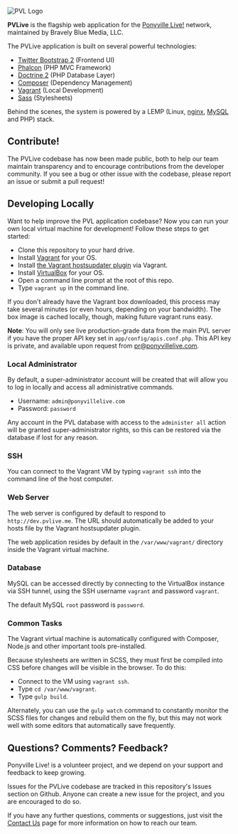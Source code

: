 ![PVL Logo](https://raw.githubusercontent.com/BravelyBlue/PVLive/master/web/resources/bitbucket.png)

**PVLive** is the flagship web application for the [Ponyville Live!](http://ponyvillelive.com/) network, maintained by Bravely Blue Media, LLC.

The PVLive application is built on several powerful technologies:

* [Twitter Bootstrap 2](http://getbootstrap.com/2.3.2/) (Frontend UI)
* [Phalcon](http://phalconphp.com/en/) (PHP MVC Framework)
* [Doctrine 2](http://www.doctrine-project.org/) (PHP Database Layer)
* [Composer](https://getcomposer.org/) (Dependency Management)
* [Vagrant](http://www.vagrantup.com/) (Local Development)
* [Sass](http://sass-lang.com/) (Stylesheets)

Behind the scenes, the system is powered by a LEMP (Linux, [nginx](http://nginx.org/), [MySQL](http://www.mysql.com/) and PHP) stack.

## Contribute!

The PVLive codebase has now been made public, both to help our team maintain transparency and to encourage contributions from the developer community. If you see a bug or other issue with the codebase, please report an issue or submit a pull request!

## Developing Locally

Want to help improve the PVL application codebase? Now you can run your own local virtual machine for development! Follow these steps to get started:

* Clone this repository to your hard drive.
* Install [Vagrant](http://www.vagrantup.com/) for your OS.
* Install [the Vagrant hostsupdater plugin](https://github.com/cogitatio/vagrant-hostsupdater) via Vagrant.
* Install [VirtualBox](https://www.virtualbox.org/wiki/Downloads) for your OS.
* Open a command line prompt at the root of this repo.
* Type `vagrant up` in the command line.

If you don't already have the Vagrant box downloaded, this process may take several minutes (or even hours, depending on your bandwidth). The box image is cached locally, though, making future vagrant runs easy.

**Note**: You will only see live production-grade data from the main PVL server if you have the proper API key set in `app/config/apis.conf.php`. This API key is private, and available upon request from [pr@ponyvillelive.com](mailto:pr@ponyvillelive.com).

### Local Administrator

By default, a super-administrator account will be created that will allow you to log in locally and access all administrative commands.

* Username: `admin@ponyvillelive.com`
* Password: `password`

Any account in the PVL database with access to the `administer all` action will be granted super-administrator rights, so this can be restored via the database if lost for any reason.

### SSH

You can connect to the Vagrant VM by typing `vagrant ssh` into the command line of the host computer.

### Web Server

The web server is configured by default to respond to `http://dev.pvlive.me`. The URL should automatically be added to your hosts file by the Vagrant hostsupdater plugin.

The web application resides by default in the `/var/www/vagrant/` directory inside the Vagrant virtual machine.

### Database

MySQL can be accessed directly by connecting to the VirtualBox instance via SSH tunnel, using the SSH username `vagrant` and password `vagrant`.

The default MySQL `root` password is `password`.

### Common Tasks

The Vagrant virtual machine is automatically configured with Composer, Node.js and other important tools pre-installed.

Because stylesheets are written in SCSS, they must first be compiled into CSS before changes will be visible in the browser. To do this:

* Connect to the VM using `vagrant ssh`.
* Type `cd /var/www/vagrant`.
* Type `gulp build`.

Alternately, you can use the `gulp watch` command to constantly monitor the SCSS files for changes and rebuild them on the fly, but this may not work well with some editors that automatically save frequently.

## Questions? Comments? Feedback?

Ponyville Live! is a volunteer project, and we depend on your support and feedback to keep growing.

Issues for the PVLive codebase are tracked in this repository's Issues section on Github. Anyone can create a new issue for the project, and you are encouraged to do so.

If you have any further questions, comments or suggestions, just visit the [Contact Us](http://ponyvillelive.com/contact) page for more information on how to reach our team.